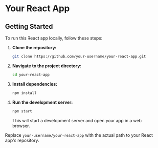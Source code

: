# Your React App

## Getting Started

To run this React app locally, follow these steps:

1. **Clone the repository:**

   ```bash
   git clone https://github.com/your-username/your-react-app.git
   ```

2. **Navigate to the project directory:**

   ```bash
   cd your-react-app
   ```

3. **Install dependencies:**

   ```bash
   npm install
   ```

4. **Run the development server:**

   ```bash
   npm start
   ```

   This will start a development server and open your app in a web browser.



Replace `your-username/your-react-app` with the actual path to your React app's repository.
